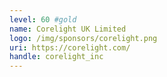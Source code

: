 ```yaml
---
level: 60 #gold
name: Corelight UK Limited
logo: /img/sponsors/corelight.png
uri: https://corelight.com/
handle: corelight_inc
---
```

